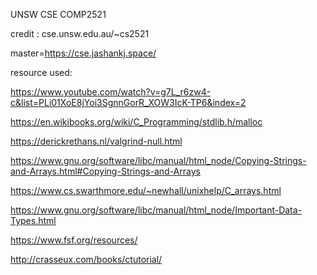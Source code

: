 UNSW CSE COMP2521

credit : cse.unsw.edu.au/~cs2521

master=https://cse.jashankj.space/

resource used:

https://www.youtube.com/watch?v=g7L_r6zw4-c&list=PLi01XoE8jYoi3SgnnGorR_XOW3IcK-TP6&index=2

https://en.wikibooks.org/wiki/C_Programming/stdlib.h/malloc

https://derickrethans.nl/valgrind-null.html

https://www.gnu.org/software/libc/manual/html_node/Copying-Strings-and-Arrays.html#Copying-Strings-and-Arrays

https://www.cs.swarthmore.edu/~newhall/unixhelp/C_arrays.html

https://www.gnu.org/software/libc/manual/html_node/Important-Data-Types.html

https://www.fsf.org/resources/

http://crasseux.com/books/ctutorial/
